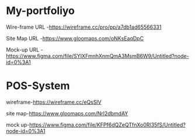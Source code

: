 # My-portfoliyo



Wire-frame URL -https://wireframe.cc/pro/pp/a7db1ad65566331

Site Map URL  -https://www.gloomaps.com/oNKsEaqDpC

Mock-up URL  -https://www.figma.com/file/SYIXFmnhXnmQmA3MsmB6W9/Untitled?node-id=0%3A1





# POS-System


wireframe-https://wireframe.cc/eQsSlV

site map-https://www.gloomaps.com/Nrl2dbmdAY

mock up-https://www.figma.com/file/KFPf6dQZeQTfnXo0Rl35fS/Untitled?node-id=0%3A1

